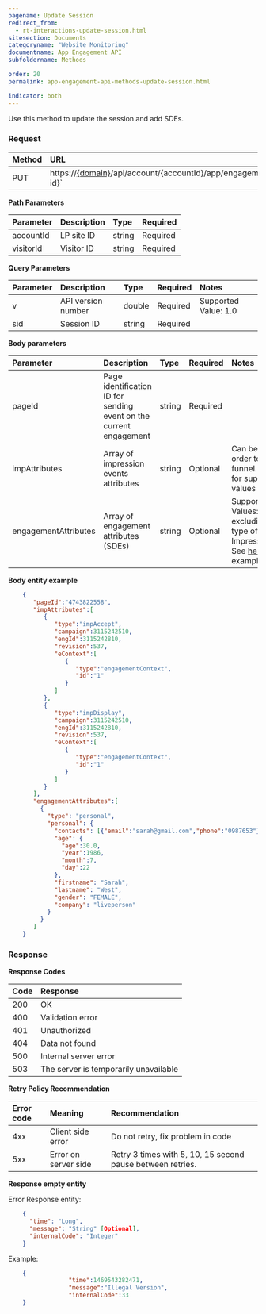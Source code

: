```yaml
---
pagename: Update Session
redirect_from:
  - rt-interactions-update-session.html
sitesection: Documents
categoryname: "Website Monitoring"
documentname: App Engagement API
subfoldername: Methods

order: 20
permalink: app-engagement-api-methods-update-session.html

indicator: both
---
```


Use this method to update the session and add SDEs.

### Request

| Method | URL |
| :--- | :--- |
| PUT |https://[{domain}](/agent-domain-domain-api.html)/api/account/{accountId}/app/engagement/visitors/{visitor-id}` |

**Path Parameters**

| Parameter | Description | Type | Required |
| :--- | :--- | :--- | :--- |
| accountId | LP site ID | string  | Required |
| visitorId | Visitor ID | string | Required |

**Query Parameters**

| Parameter | Description | Type | Required | Notes |
| :--- | :--- | :--- | :--- | :--- |
| v | API version number | double | Required | Supported Value: 1.0  |
| sid | Session ID | string | Required | |

**Body parameters**

| Parameter | Description | Type | Required | Notes |
| :--- | :--- | :--- | :--- | :--- |
| pageId | Page identification ID for sending event on the current engagement | string | Required  ||
| impAttributes | Array of impression events attributes | string | Optional | Can be used in order to update funnel. See [here](rt-interactions-example.html) for supported values examples |
| engagementAttributes | Array of engagement attributes (SDEs) | string | Optional | Supported Values: all SDEs excluding the type of ImpressionEvent. See [here](engagement-attributes-types.html) for examples.  |

**Body entity example**

```json
    {  
       "pageId":"4743822558",
       "impAttributes":[  
          {  
             "type":"impAccept",
             "campaign":3115242510,
             "engId":3115242810,
             "revision":537,
             "eContext":[  
                {  
                   "type":"engagementContext",
                   "id":"1"
                }
             ]
          },
          {  
             "type":"impDisplay",
             "campaign":3115242510,
             "engId":3115242810,
             "revision":537,
             "eContext":[  
                {  
                   "type":"engagementContext",
                   "id":"1"
                }
             ]
          }
       ],
       "engagementAttributes":[
         {
           "type": "personal",
           "personal": {
             "contacts": [{"email":"sarah@gmail.com","phone":"0987653"}],
             "age": {
               "age":30.0,
               "year":1986,
               "month":7,
               "day":22
             },
             "firstname": "Sarah",
             "lastname": "West",
             "gender": "FEMALE",
             "company": "liveperson"
           }
         }
       ]
    }
```

### Response

**Response Codes**

| Code | Response |
| :--- | :--- |
| 200 | OK |
| 400 | Validation error |
| 401 | Unauthorized |
| 404 | Data not found |
| 500 | Internal server error |
| 503 | The server is temporarily unavailable |

**Retry Policy Recommendation**

| Error code | Meaning | Recommendation |
| :--- | :--- | :--- |
| 4xx | Client side error | Do not retry, fix problem in code |
| 5xx | Error on server side | Retry 3 times with 5, 10, 15 second pause between retries. |

**Response empty entity**

Error Response entity:

```json
    {
      "time": "Long",
      "message": "String" [Optional],
      "internalCode": "Integer"
    }
```

Example:

```json
    {
                 "time":1469543282471,
                 "message":"Illegal Version",
                 "internalCode":33
    }
```
